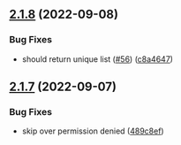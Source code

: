 ## [2.1.8](https://github.com/unional/find-installed-packages/compare/v2.1.7...v2.1.8) (2022-09-08)


### Bug Fixes

* should return unique list ([#56](https://github.com/unional/find-installed-packages/issues/56)) ([c8a4647](https://github.com/unional/find-installed-packages/commit/c8a4647411efc040ba0cc6ba85c5954004781481))

## [2.1.7](https://github.com/unional/find-installed-packages/compare/v2.1.6...v2.1.7) (2022-09-07)


### Bug Fixes

* skip over permission denied ([489c8ef](https://github.com/unional/find-installed-packages/commit/489c8ef329c782f38480ef88ae547bf30287ad9a))
